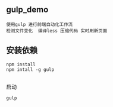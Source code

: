 ## gulp_demo
```
使用gulp 进行前端自动化工作流 
检测文件变化  编译less 压缩代码 实时刷新页面
```
## 安装依赖
```
npm install
npm intall -g gulp
```
##
启动
```
gulp
```
